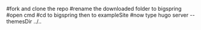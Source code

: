 #fork and clone the repo
#rename the downloaded folder to bigspring
#open cmd
#cd to bigspring then to exampleSite
#now type hugo server --themesDir ../..